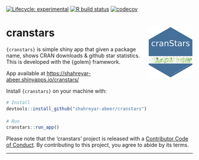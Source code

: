 

<!-- badges: start -->
[![Lifecycle: experimental](https://img.shields.io/badge/lifecycle-maturing-blue.svg)](https://www.tidyverse.org/lifecycle/#experimental)
[![R build status](https://github.com/shahreyar-abeer/cranstars/workflows/R-CMD-check/badge.svg)](https://github.com/shahreyar-abeer/cranstars/actions)
[![codecov](https://codecov.io/gh/shahreyar-abeer/cranstars/branch/master/graphs/badge.svg)](https://codecov.io/gh/shahreyar-abeer/cranstars)
<!-- badges: end -->  


# cranstars <img src="inst/app/www/hex.png" align="right" alt="" width="120" />

`{cranstars}` is simple shiny app that given a package name, shows CRAN downloads &amp; github star statistics.  
This is developed with the {golem} framework.

App available at <https://shahreyar-abeer.shinyapps.io/cranstars/>  

Install `{cranstars}` on your machine with:

``` r
# Install
devtools::install_github("shahreyar-abeer/cranstars")

# Run
cranstars::run_app()
```


Please note that the ‘cranstars’ project is released with a [Contributor
Code of Conduct](CODE_OF_CONDUCT.md). By contributing to this project,
you agree to abide by its terms.  

***
